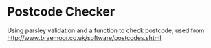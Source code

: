 # Postcode Checker
Using parsley validation and  a function to check postcode, used from http://www.braemoor.co.uk/software/postcodes.shtml
